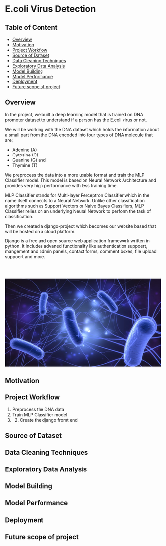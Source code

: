 # E.coli Virus Detection

## Table of Content
* [Overview](#overview)
* [Motivation](#motivation)
* [Project Workflow](#project-workflow)
* [Source of Dataset](#source-of-dataset)
* [Data Cleaning Techniques](#data-cleaning-techniques)
* [Exploratory Data Analysis](#exploratory-data-analysis)
* [Model Building](#model-building)
* [Model Performance](#model-performance)
* [Deployment](#deployment)
* [Future scope of project](#future-scope-of-project)

## Overview

In the project, we built a deep learning model that is trained on DNA promoter dataset to understand if a person has the E.coli virus or not.

We will be working with the DNA dataset which holds the information about a small part from the DNA encoded into four types of DNA molecule that are; 
- Adenine (A)
- Cytosine (C)
- Guanine (G) and
- Thymine (T)

We preprocess the data into a more usable format and train the MLP Classifier model. This model is based on Neural Network Architecture and provides very high performance with less training time.

MLP Classifier stands for Multi-layer Perceptron Classifier which in the name itself connects to a Neural Network. Unlike other classification algorithms such as Support Vectors or Naive Bayes Classifiers, MLP Classifier relies on an underlying Neural Network to perform the task of classification.

Then we created a django-project which becomes our website based that will be hosted on a cloud platform.

Django is a free and open source web application framework written in python. It includes advaned functionality like authentication suppoert, mangement and admin panels, contact forms, comment boxes, file upload suppoert and more.



</br></br>

<img src="img/e_coli_image.png">

## Motivation

## Project Workflow

1. Preprocess the DNA data
2. Train MLP Classifier model
3. 2. Create the django fromt end

## Source of Dataset

## Data Cleaning Techniques

## Exploratory Data Analysis

## Model Building

## Model Performance

## Deployment

## Future scope of project
